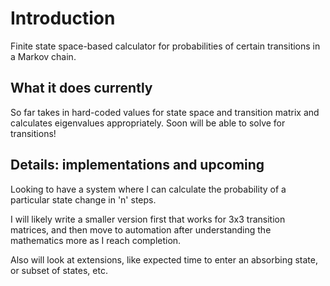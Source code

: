# Introduction
Finite state space-based calculator for probabilities of certain transitions in a Markov chain.

## What it does currently
So far takes in hard-coded values for state space and transition matrix and calculates eigenvalues appropriately. Soon will be able to solve for transitions!

## Details: implementations and upcoming
Looking to have a system where I can calculate the probability of a particular state change in 'n' steps.

I will likely write a smaller version first that works for 3x3 transition matrices, and then move to automation after understanding the mathematics more as I reach completion.

Also will look at extensions, like expected time to enter an absorbing state, or subset of states, etc.
